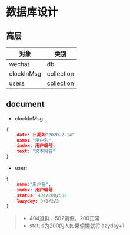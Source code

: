 # 数据库设计
## 高层
| 对象       | 类别       |
| ---------- | ---------- |
| wechat     | db         |
| clockInMsg | collection |
| users      | collection |
## document
* clockInMsg: 
```json
{
    date: 日期如"2020-2-14"
    name: "用户名",
    index: 用户编号,
    text: "文本内容"
}
```
* user:
```json
{
    name:"用户名",
    index: 用户编号,
    status: 404/200/502 
    lazyday: 0/1/2/3
}
```
> * 404退群，502请假，200正常
> * status为200的人如果偷懒就将lazyday+1
